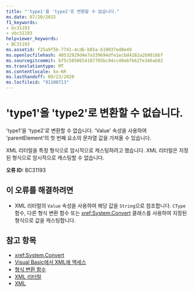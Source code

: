 ```yaml
---
title: "'type1'을 'type2'로 변환할 수 없습니다."
ms.date: 07/20/2015
f1_keywords:
- bc31193
- vbc31193
helpviewer_keywords:
- BC31193
ms.assetid: f25a9f5b-7741-4cd6-b85a-b19037ed8e49
ms.openlocfilehash: 40532929d4e7a339694dfe1ecbd4182a2b9816bf
ms.sourcegitcommit: bf5c5850654187705bc94cc40ebfb62fe346ab02
ms.translationtype: MT
ms.contentlocale: ko-KR
ms.lasthandoff: 09/23/2020
ms.locfileid: "91100713"
---
```

# <a name="cannot-convert-type1-to-type2"></a>'type1'을 'type2'로 변환할 수 없습니다.

'type1'을 'type2'로 변환할 수 없습니다. 'Value' 속성을 사용하여 'parentElement'의 첫 번째 요소의 문자열 값을 가져올 수 있습니다.  
  
 XML 리터럴을 특정 형식으로 암시적으로 캐스팅하려고 했습니다. XML 리터럴은 지정된 형식으로 암시적으로 캐스팅할 수 없습니다.  
  
 **오류 ID:** BC31193  
  
## <a name="to-correct-this-error"></a>이 오류를 해결하려면  
  
- XML 리터럴의 `Value` 속성을 사용하여 해당 값을 `String`으로 참조합니다. `CType` 함수, 다른 형식 변환 함수 또는 <xref:System.Convert> 클래스를 사용하여 지정된 형식으로 값을 캐스팅합니다.  
  
## <a name="see-also"></a>참고 항목

- <xref:System.Convert>
- [Visual Basic에서 XML에 액세스](../programming-guide/language-features/xml/accessing-xml.md)
- [형식 변환 함수](../language-reference/functions/type-conversion-functions.md)
- [XML 리터럴](../language-reference/xml-literals/index.md)
- [XML](../programming-guide/language-features/xml/index.md)
